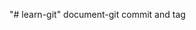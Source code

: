 "# learn-git"
document-git
commit and tag

<!-- git revert HEAD - Revert the latest commit
git revert <commit> - Revert a specific commit
git revert HEAD~2 - Revert a commit further back in history
git revert --no-edit - Skip commit message editor
git log --oneline - Show commit history -->
